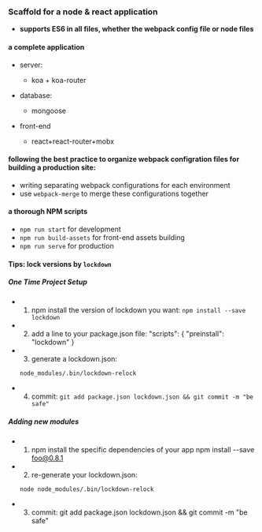 ### Scaffold for a node & react application

* **supports ES6 in all files, whether the webpack config file or node files**

#### a complete application

* server: 
	
	* koa + koa-router

* database:

	* mongoose

* front-end

	* react+react-router+mobx

#### following the best practice to organize webpack configration files for building a production site:

* writing separating webpack configurations for each environment
* use `webpack-merge` to merge these configurations together

#### a thorough NPM scripts

* `npm run start` for development
* `npm run build-assets` for front-end assets building
* `npm run serve` for production

#### Tips: lock versions by `lockdown`

##### One Time Project Setup

* 1. npm install the version of lockdown you want: `npm install --save lockdown`
* 2. add a line to your package.json file: "scripts": { "preinstall": "lockdown" }
* 3. generate a lockdown.json: 
	
	```
	node_modules/.bin/lockdown-relock
	```

* 4. commit: `git add package.json lockdown.json && git commit -m "be safe"`

##### Adding new modules

* 1. npm install the specific dependencies of your app npm install --save foo@0.8.1

* 2. re-generate your lockdown.json: 
	
	```
	node node_modules/.bin/lockdown-relock
	```
* 3. commit: git add package.json lockdown.json && git commit -m "be safe"




